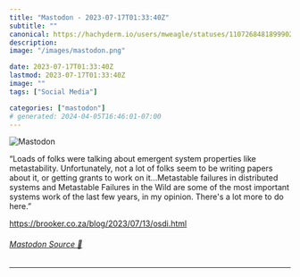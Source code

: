 ```yaml
---
title: "Mastodon - 2023-07-17T01:33:40Z"
subtitle: ""
canonical: https://hachyderm.io/users/mweagle/statuses/110726848189990217
description:
image: "/images/mastodon.png"

date: 2023-07-17T01:33:40Z
lastmod: 2023-07-17T01:33:40Z
image: ""
tags: ["Social Media"]

categories: ["mastodon"]
# generated: 2024-04-05T16:46:01-07:00
---
```

![Mastodon](/images/mastodon.png)

<p>“Loads of folks were talking about emergent system properties like metastability. Unfortunately, not a lot of folks seem to be writing papers about it, or getting grants to work on it...Metastable failures in distributed systems and Metastable Failures in the Wild are some of the most important systems work of the last few years, in my opinion. There&#39;s a lot more to do here.”</p><p><a href="https://brooker.co.za/blog/2023/07/13/osdi.html" target="_blank" rel="nofollow noopener noreferrer" translate="no"><span class="invisible">https://</span><span class="ellipsis">brooker.co.za/blog/2023/07/13/</span><span class="invisible">osdi.html</span></a></p>


###### [Mastodon Source 🐘](https://hachyderm.io/@mweagle/110726848189990217)

___
